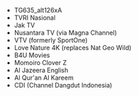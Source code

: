 * TG635_alt126xA
* TVRI Nasional
* Jak TV
* Nusantara TV (via Magna Channel)
* VTV (formerly SportOne)
* Love Nature 4K (replaces Nat Geo Wild)
* B4U Movies
* Momoiro Clover Z
* Al Jazeera English
* Al Qur'an Al Kareem
* CDI (Channel Dangdut Indonesia)
